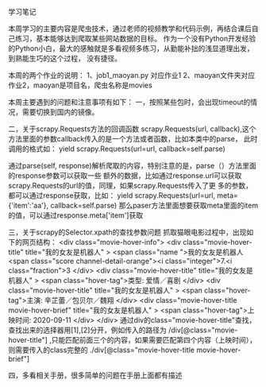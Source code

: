 学习笔记

本周学习的主要内容是爬虫技术，通过老师的视频教学和代码示例，再结合课后自己练习，基本能够达到爬取某些网站数据的目标。
作为一个没有Python开发经验的Python小白，最大的感触就是多看视频多练习，从勤能补拙的浅显道理出发，到熟能生巧的这个过程，
没有捷径。

本周的两个作业的说明：
1、job1_maoyan.py 对应作业1
2、maoyan文件夹对应作业2，maoyan是项目名，爬虫名称是movies

本周主要遇到的问题和注意事项有如下：
一，按照某些包时，会出现timeout的情况，需要切换到国内的镜像。

二，关于scrapy.Requests方法的回调函数
scrapy.Requests(url, callback),这个方法里面的参数callback传入的是一个方法或者函数，比如本类中的parse，
此时调用的格式如：
	yield scrapy.Requests(url=url, callback=self.parse)

 通过parse(self, response)解析爬取的内容，特别注意的是，parse（）方法里面的response参数可以获取一些
 额外的数据，比如通过response.url可以获取scrapy.Requests的url的值，同理，如果scrapy.Requests传入了更
 多的参数，都可以通过response获取，比如：
 	yield scrapy.Requests(url=url, meta={'item':'aa'}, callback=self.parse)
 那么paser方法里面想要获取meta里面的item的值，可以通过response.meta['item']获取

 三，关于scrapy的Selector.xpath的查找参数问题
 抓取猫眼电影过程中，出现如下的网页结构：
 	&#60;div class="movie-hover-info">
        &#60;div class="movie-hover-title" title="我的女友是机器人" >
          &#60;span class="name ">我的女友是机器人</span>
            &#60;span class="score channel-detail-orange">&#60;i class="integer">7.</i>&#60;i class="fraction">3</i></span>
        &#60;/div>
        &#60;div class="movie-hover-title" title="我的女友是机器人" >
          &#60;span class="hover-tag">类型:</span>
          爱情／喜剧
        &#60;/div>
        &#60;div class="movie-hover-title" title="我的女友是机器人" >
          &#60;span class="hover-tag">主演:</span>
          辛芷蕾／包贝尔／魏翔
        &#60;/div>
        &#60;div class="movie-hover-title movie-hover-brief" title="我的女友是机器人" >
          &#60;span class="hover-tag">上映时间:</span>
          2020-09-11
        &#60;/div>
    &#60;/div>
通过div的class="movie-hover-title"查找，查找出来的选择器用[1],[2]分开，例如传入的路径为 /div[@class="movie-hover-title"] ,只能匹配前面三个的内容，如果需要匹配第四个内容（上映时间），则需要传入的class完整的 ./div[@class="movie-hover-title movie-hover-brief"]

四，多看相关手册，很多简单的问题在手册上面都有描述
